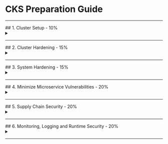 # CKS Preparation Guide

<hr /> 
## 1. Cluster Setup - 10%
<details>
<summary></summary>

### 1.1 Network security policies

- Create default deny all NetworkPolicy
- Create ingress/egress NetPol - ns, pod, port matching rules
- Ref: <https://kubernetes.io/docs/concepts/services-networking/network-policies/>

### 1.2 Install & Fix using kube-bench

**kube-bench:** Tool to check Kubernetes cluster CIS Kubernetes Benchmarks

- Can Deploy as a Docker Container
- Can Deploy as a POD in a Kubernetes cluster
- Can Install kube-bench binaries
- Can Compile

**Download and Run yaml**

```sh
kubectl create -f https://raw.githubusercontent.com/aquasecurity/kube-bench/main/jobmaster.yaml
kubectl create -f https://raw.githubusercontent.com/aquasecurity/kube-bench/main/job-node.yaml
```

```sh
kubectl logs jobmaster-xxx
kubectl logs job-node-xxx
```

**binary download & run**

```sh
curl -L https://github.com/aquasecurity/kube-bench/releases/download/v0.4.0/kube-bench_0.4.0_linux_amd64.tar.gz -o kube-bench_0.4.0_linux_amd64.tar.gz
tar -xvf kube-bench_0.4.0_linux_amd64.tar.gz
cd kube-bench_0.4.0_linux_amd64

kube-bench
./kube-bench --config-dir `pwd`/cfg --config `pwd`/cfg/config.yaml 
```

**docker**

```
docker run --rm -v `pwd`:/host aquasec/kube-bench:latest install
then ./kube-bench
```

**How to Fix?:**

- Read the the remidiation for each finding
- Kubelet config located at /var/lib/kubelet/config.yaml
- ```sudo systemctl restart kubelet```
- Control plane components a ``` /etc/kubernetes/manifests/```

Ref: <https://github.com/aquasecurity/kube-bench/blob/main/docs/installation.md>

### 1.3 Ingress TLS termination

- Secure an Ingress by specifying a Secret that contains a TLS private key and certificate
- The Ingress resource only supports a single TLS port, 443, and assumes TLS termination at the ingress point

Create TLS Certificate & key

```sh
openssl req -nodes -new -x509 -keyout tls-ingress.key -out tls-ingress.crt -subj "/CN=ingress.test
```

Apply this yaml

```yaml
apiVersion: v1
kind: Secret
metadata:
  name: ingress-tls
  namespace: ingresstest
data:
  tls.crt: |
    $(base64-encoded cert data from tls-ingress.crt)
  tls.key: |
    $(base64-encoded key data from tls-ingress.key)
type: kubernetes.io/tls
---
apiVersion: networking.k8s.io/v1
kind: Ingress
metadata:
  name: tls-example-ingress
  namespace: ingresstest
spec:
  tls:
  - hosts:
      - ingress.test
    secretName: ingress-tls
  rules:
  - host: ingress.test
    http:
      paths:
      - path: /
        pathType: Prefix
        backend:
          service:
            name: service1
            port:
              number: 80
```

Ref: <https://kubernetes.io/docs/concepts/services-networking/ingress/#tls>

### 1.4 Protect node metadata and endpoints with NetworkPolicy

- Restrict control plane ports (6443, 2379, 2380, 10250, 10251, 10252)
- Restrict worker node ports(10250, 30000-32767)
- for Cloud, Using Kubernetes network policy to restrict pods access to cloud metadata

Example assumes AWS cloud, and metadata IP address is 169.254.169.254 should be blocked while all other external addresses are not.

```yaml
apiVersion: networking.k8s.io/v1
kind: NetworkPolicy
metadata:
  name: deny-only-cloud-metadata-access
spec:
  podSelector: {}
  policyTypes:
  - Egress
  egress:
  - to:
    - ipBlock:
      cidr: 0.0.0.0/0
      except:
      - 169.254.169.254/32
```

- <https://kubernetes.io/docs/tasks/administer-cluster/securing-a-cluster/#restricting-cloud-metadata-api-access>

### 1.5 Minimize use of, and access to, GUI elements

- Restrit Access to GUI like Kubernetes Dashboard

**Solution1**

- Creating a Service Account User

```yaml
apiVersion: v1
kind: ServiceAccount
metadata:
  name: admin-user
  namespace: kubernetes-dashboard
```

- Create ClusterRoleBinding

```yaml
apiVersion: rbac.authorization.k8s.io/v1
kind: ClusterRoleBinding
metadata:
  name: admin-user
roleRef:
  apiGroup: rbac.authorization.k8s.io
  kind: ClusterRole
  name: cluster-admin
subjects:
- kind: ServiceAccount
  name: admin-user
  namespace: kubernetes-dashboard

```

- Retrieve Bearer Token & Use

```
kubectl -n kubernetes-dashboard get secret $(kubectl -n kubernetes-dashboard get sa/admin-user -o jsonpath="{.secrets[0].name}") -o go-template="{{.data.token | base64decode}}"
```

**Solution2**

- use `kubectl proxy` to access to the Dashboard <http://localhost:8001/api/v1/namespaces/kubernetes-dashboard/services/https:kubernetes-dashboard:/proxy/>.

Ref: <https://kubernetes.io/docs/tasks/access-application-cluster/web-ui-dashboard/#accessing-the-dashboard-ui>

Ref: <https://github.com/kubernetes/dashboard/blob/master/docs/user/access-control/creating-sample-user.md>

### 1.6 Verify platform binaries before deploying

- binaries like kubectl, kubeadm and kubelets
- before using binaries compare checksum with its official sha512 hash (cryptographic hash)

Example
```sh
kubectl version --short --client

#download checksum for kubectl
curl -LO "https://dl.k8s.io/v1.20.1/bin/linux/amd64/kubectl.sha256"


#verify kubectl binary
echo "$(<kubectl.sha256) /usr/bin/kubectl" | sha256sum --check
```

Ref: https://github.com/kubernetes/kubernetes/releases
Ref: https://github.com/kubernetes/kubernetes/tree/master/CHANGELOG#changelogs
</details>
<hr /> 
## 2. Cluster Hardening - 15%
<details>
<summary></summary>
## 2.1  Restrict access to Kubernetes API

### 2.2 Use Role-Based Access Controls to minimize exposure

### 2.3 Exercise caution in using service accounts e.g. disable defaults, minimize permissions on newly created ones

### 2.4 Update Kubernetes frequently

</details>
<hr /> 
## 3. System Hardening - 15%
<details>
<summary></summary>
### 3.1 Minimize host OS footprint (reduce attack surface)
### 3.2 Minimize IAM roles
### 3.3. Minimize external access to the network
### 3.4 Appropriately use kernel hardening tools such as AppArmor, seccomp
</details>
<hr /> 
## 4. Minimize Microservice Vulnerabilities - 20%
<details>
<summary></summary>
### 4.1 etup appropriate OS level security domains e.g. using PSP, OPA, security contexts
### 4.2 Manage Kubernetes secrets
### 4.3 Use container runtime sandboxes in multi-tenant environments (e.g. gvisor, kata containers)
### 4.4 Implement pod to pod encryption by use of mTLS

</details>
<hr /> 
## 5. Supply Chain Security - 20%
<details>
<summary></summary>
### 5.1 Minimize base image footprint
### 5.2 Secure your supply chain: whitelist allowed registries, sign and validate images
### 5.3 Use static analysis of user workloads (e.g.Kubernetes resources, Docker files)
### 5.4 Scan images for known vulnerabilities

</details>
<hr /> 
## 6. Monitoring, Logging and Runtime Security - 20%

<details>
<summary></summary>
### 6.1 Perform behavioral analytics of syscall process and file activities at the host and container level to detect malicious activities
### 6.2 Detect threats within physical infrastructure, apps, networks, data, users and workloads
### 6.3 Detect all phases of attack regardless where it occurs and how it spreads
### 6.4 Perform deep analytical investigation and identification of bad actors within environment
### 6.5 Ensure immutability of containers at runtime
### 6.6 Use Audit Logs to monitor access
</details>
<hr /> 
